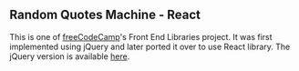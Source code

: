 ## Random Quotes Machine - React
This is one of [freeCodeCamp](https://learn.freecodecamp.org/front-end-libraries/front-end-libraries-projects/build-a-random-quote-machine)'s Front End Libraries project. It was first implemented using jQuery and later ported it over to use React library. The jQuery version is available [here](#).
